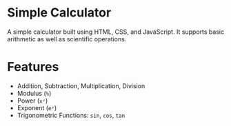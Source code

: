 # Simple Calculator
A simple calculator built using HTML, CSS, and JavaScript. It supports basic arithmetic as well as scientific operations.
# Features
-  Addition, Subtraction, Multiplication, Division
-  Modulus (`%`)
-  Power (`xʸ`)
-  Exponent (`eˣ`)
-  Trigonometric Functions: `sin`, `cos`, `tan`
